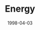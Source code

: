 ---
mission_id: energy
slug: "energy"
editorsChoice:
title: "Energy"
authors: 
    - "Ken Swope"
    - "Ron Swope"
date: 1998-04-03
filename: "energy.zip"
description: "Kyle goes on a mission to destroy power plant using new source of energy."
cover:
levelReplaced:	SECBASE
difficulty: yes
bm:	yes
fme: no
wax: no
three_do: no
voc: no
gmd: no
vue: no
lfd: yes
base: "New level from scratch" 
editors: "WDFUSE 2.00"

---